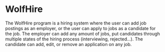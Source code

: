 # WolfHire
The WolfHire program is a hiring system where the user can add job postings as an employer, or the user can apply to jobs as a candidate for the job.  The employer can add any amount of jobs, put candidates through multiple states of the hiring process (interviewing, rejected...). The candidate can add, edit, or remove an application on any job.
